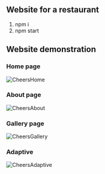 ## Website for a restaurant
 
1. npm i
2. npm start

## Website demonstration 

### Home page
![CheersHome](https://user-images.githubusercontent.com/72819725/162207649-b858fdb1-9b91-4a99-98e0-0579f91035ea.gif)


### About page
![CheersAbout](https://user-images.githubusercontent.com/72819725/162210165-9b6799a9-77ec-4f03-a43a-b6807160b5e8.gif)


### Gallery page
![CheersGallery](https://user-images.githubusercontent.com/72819725/162207975-8e41d374-9474-4d2a-91e7-1d7437d6cb15.gif)


### Adaptive
![CheersAdaptive](https://user-images.githubusercontent.com/72819725/162209506-eda428b9-7954-46e3-aef6-ecd8ae1cefb1.gif)
